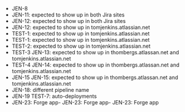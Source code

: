 - JEN-8
- JEN-11: expected to show up in both Jira sites
- JEN-12: expected to show up in both Jira sites
- JEN-12: expected to show up in tomjenkins.atlassian.net
- TEST-1:  expected to show up in tomjenkins.atlassian.net
- TEST-1:  expected to show up in tomjenkins.atlassian.net
- TEST-2:  expected to show up in tomjenkins.atlassian.net
- TEST-3 JEN-13:  expected to show up in thombergs.atlassan.net and tomjenkins.atlassian.net
- TEST-4 JEN-14:  expected to show up in thombergs.atlassan.net and tomjenkins.atlassian.net
- JEN-15 JEN-15:  expected to show up in thombergs.atlassan.net and tomjenkins.atlassian.net
- JEN-18: different pipeline name
- JEN-19 TEST-7: auto-deployments
- JEN-23: Forge app- JEN-23: Forge app- JEN-23: Forge app
